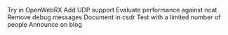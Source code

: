 Try in OpenWebRX
Add UDP support
Evaluate performance against ncat
Remove debug messages
Document in csdr
Test with a limited number of people
Announce on blog

